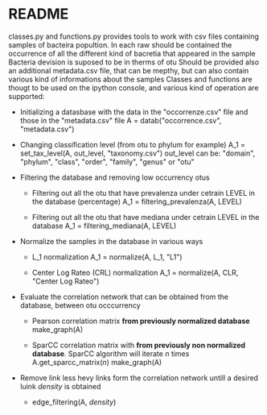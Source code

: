 # README

classes.py and functions.py provides tools to work with csv files containing samples of bacteira popultion.
In each raw should be contained the occurrence of all the different kind of bacretia that appeared in the sample
Bacteria devision is suposed to be in therms of otu
Should be provided also an additional metadata.csv file, that can be mepthy, but can also contain various kind of informations about the samples
Classes and functions are thougt to be used on the ipython console, and various kind of operation are supported:

- Initializing a datasbase with the data in the "occorrenze.csv" file and those in the "metadata.csv" file
	A = datab("occorrence.csv", "metadata.csv")
	
- Changing classification level (from otu to phylum for example)
	A_1 = set_tax_level(A, out_level, "taxonomy.csv")
	out_level can be: "domain",	"phylum",	"class",	"order",	"family",	"genus" or	"otu"
	
- Filtering the database and removing low occurrency otus
	- Filtering out all the otu that have prevalenza under cetrain LEVEL in the database (percentage)
	A_1 = filtering_prevalenza(A, LEVEL)
	
	- Filtering out all the otu that have mediana under cetrain LEVEL in the database
	A_1 = filtering_mediana(A, LEVEL)
	
- Normalize the samples in the database in various ways
	- L_1 normalization
	A_1 = normalize(A, L_1, "L1")
	
	- Center Log Rateo (CRL) normalization
	A_1 = normalize(A, CLR, "Center Log Rateo")
	
- Evaluate the correlation network that can be obtained from the database, between otu occcurrency
	- Pearson correlation matrix **from previously normalized database**
	make_graph(A)
	
	- SparCC correlation matrix with **from previously non normalized database**. SparCC algorithm will iterate *n* times
	A.get_sparcc_matrix(*n*)
	make_graph(A)
	
- Remove link less hevy links form the correlation network untill a desired luink *density* is obtained
	- edge_filtering(A, *density*)
